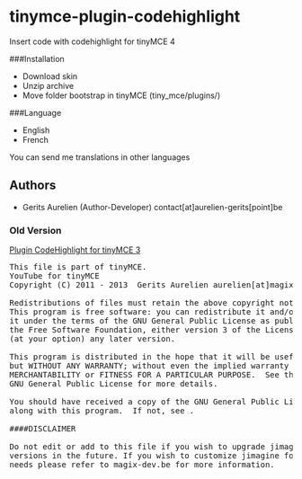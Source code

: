 tinymce-plugin-codehighlight
============================

 Insert code with codehighlight for tinyMCE 4 
 
 ###Installation
 * Download skin
 * Unzip archive
 * Move folder bootstrap in tinyMCE (tiny_mce/plugins/)

###Language
 * English
 * French
 
 You can send me translations in other languages

Authors
-------

 * Gerits Aurelien (Author-Developer) contact[at]aurelien-gerits[point]be

### Old Version

[Plugin CodeHighlight for tinyMCE 3](http://www.magix-dev.be/fr/actualites/2012/06/11/plugin-codehighlight-1.2-tinymce/nCodjLVvyvs4YcukFHq6/)

<pre>
This file is part of tinyMCE.
YouTube for tinyMCE
Copyright (C) 2011 - 2013  Gerits Aurelien aurelien[at]magix-dev[dot]be - contact[at]aurelien-gerits[dot]be

Redistributions of files must retain the above copyright notice.
This program is free software: you can redistribute it and/or modify
it under the terms of the GNU General Public License as published by
the Free Software Foundation, either version 3 of the License, or
(at your option) any later version.

This program is distributed in the hope that it will be useful,
but WITHOUT ANY WARRANTY; without even the implied warranty of
MERCHANTABILITY or FITNESS FOR A PARTICULAR PURPOSE.  See the
GNU General Public License for more details.

You should have received a copy of the GNU General Public License
along with this program.  If not, see .

####DISCLAIMER

Do not edit or add to this file if you wish to upgrade jimagine to newer
versions in the future. If you wish to customize jimagine for your
needs please refer to magix-dev.be for more information.
</pre>
